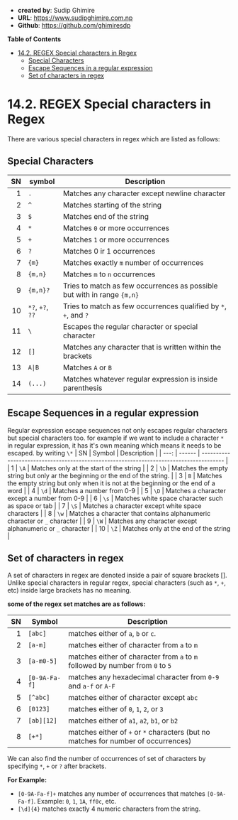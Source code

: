 - **created by**: Sudip Ghimire
- **URL**: https://www.sudipghimire.com.np
- **Github**: https://github.com/ghimiresdp

**Table of Contents**

- [14.2. REGEX Special characters in Regex](#142-regex-special-characters-in-regex)
    - [Special Characters](#special-characters)
    - [Escape Sequences in a regular expression](#escape-sequences-in-a-regular-expression)
    - [Set of characters in regex](#set-of-characters-in-regex)

# 14.2. REGEX Special characters in Regex

There are various special characters in regex which are listed as follows:

## Special Characters

| SN | symbol           | Description                                                             |
|---:|------------------|-------------------------------------------------------------------------|
|  1 | `.`              | Matches any character except newline character                          |
|  2 | `^`              | Matches starting of the string                                          |
|  3 | `$`              | Matches end of the string                                               |
|  4 | `*`              | Matches `0` or more occurrences                                         |
|  5 | `+`              | Matches `1` or more occurrences                                         |
|  6 | `?`              | Matches 0 ir 1 occurrences                                              |
|  7 | `{m}`            | Matches exactly `m` number of occurrences                               |
|  8 | `{m,n}`          | Matches `m` to `n` occurrences                                          |
|  9 | `{m,n}?`         | Tries to match as few occurrences as possible but with in range `{m,n}` |
| 10 | `*?`, `+?`, `??` | Tries to match as few occurrences qualified by `*`, `+`, and `?`        |
| 11 | `\`              | Escapes the regular character or special character                      |
| 12 | `[]`             | Matches any character that is written within the brackets               |
| 13 | `A\|B`           | Matches `A` or `B`                                                      |
| 14 | `(...)`          | Matches whatever regular expression is inside parenthesis               |

## Escape Sequences in a regular expression

Regular expression escape sequences not only escapes regular characters but special characters too.
for example if we want to include a character `*` in regular expression, it has it's own meaning which means it needs to
be escaped. by writing `\*`
| SN | Symbol | Description |
| ---: | ------ | -------------------------------------------------------------------------------------- |
| 1 | `\A`   | Matches only at the start of the string |
| 2 | `\b`   | Matches the empty string but only ar the beginning or the end of the string. |
| 3 | `B`    | Matches the empty string but only when it is not at the beginning or the end of a word |
| 4 | `\d`   | Matches a number from 0-9 |
| 5 | `\D`   | Matches a character except a number from 0-9 |
| 6 | `\s`   | Matches white space character such as space or tab |
| 7 | `\S`   | Matches a character except white space characters |
| 8 | `\w`   | Matches a character that contains alphanumeric character or `_` character |
| 9 | `\W`   | Matches any character except alphanumeric or `_` character |
| 10 | `\Z`   | Matches only at the end of the string |

## Set of characters in regex

A set of characters in regex are denoted inside a pair of square brackets [].
Unlike special characters in regular regex, special characters (such as `*`, `+`, etc) inside
large brackets has no meaning.

**some of the regex set matches are as follows:**

| SN | Symbol        | Description                                                                         |
|---:|---------------|-------------------------------------------------------------------------------------|
|  1 | `[abc]`       | matches either of `a`, `b` or `c`.                                                  |
|  2 | `[a-m]`       | matches either of character from `a` to `m`                                         |
|  3 | `[a-m0-5]`    | matches either of character from `a` to `m` followed by number from `0` to `5`      |
|  4 | `[0-9A-Fa-f]` | matches any hexadecimal character from `0-9` and `a-f` or `A-F`                     |
|  5 | `[^abc]`      | matches either of character except `abc`                                            |
|  6 | `[0123]`      | matches either of `0`, `1`, `2`, or `3`                                             |
|  7 | `[ab][12]`    | matches either of `a1`, `a2`, `b1`, or `b2`                                         |
|  8 | `[+*]`        | matches either of `+` or  `*` characters (but no matches for number of occurrences) |

We can also find the number of occurrences of set of characters by specifying `*`, `+` or `?` after brackets.

**For Example:**

- `[0-9A-Fa-f]+` matches any number of occurrences that matches `[0-9A-Fa-f]`. Example: `0`, `1`, `1A`, `ff0c`, etc.
- `[\d]{4}` matches exactly 4 numeric characters from the string.
